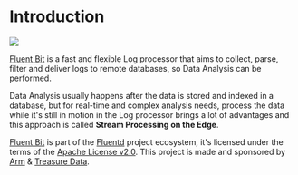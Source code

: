 # Introduction

![](https://github.com/fluent/fluent-bit-docs/tree/6bc4af039821d9e8bc1636797a25ad23b52a511f/stream-processing/imgs/stream_processor.png)

[Fluent Bit](https://fluentbit.io) is a fast and flexible Log processor that aims to collect, parse, filter and deliver logs to remote databases, so Data Analysis can be performed.

Data Analysis usually happens after the data is stored and indexed in a database, but for real-time and complex analysis needs, process the data while it's still in motion in the Log processor brings a lot of advantages and this approach is called **Stream Processing on the Edge**.

[Fluent Bit](http://fluentbit.io) is part of the [Fluentd](http://fluentd.org) project ecosystem, it's licensed under the terms of the [Apache License v2.0](http://www.apache.org/licenses/LICENSE-2.0). This project is made and sponsored by [Arm](https://www.arm.com) & [Treasure Data](https://www.treasuredata.com).
